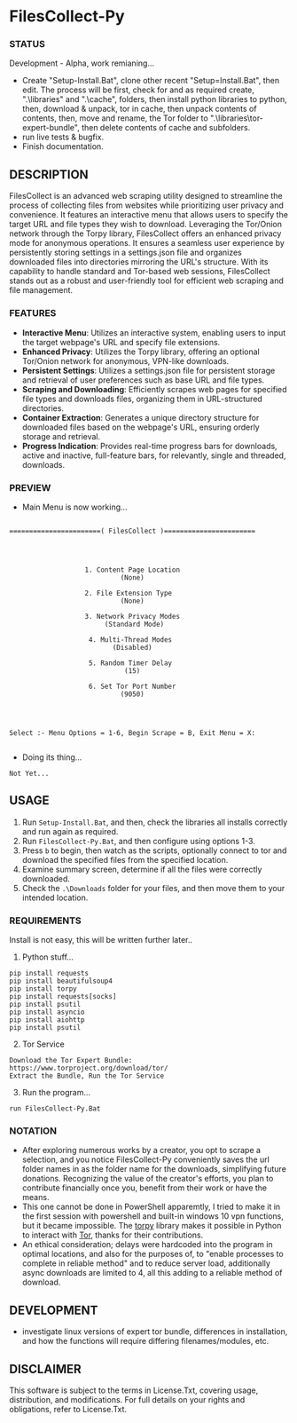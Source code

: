 # FilesCollect-Py

### STATUS
Development - Alpha, work remianing...
- Create "Setup-Install.Bat", clone other recent "Setup=Install.Bat", then edit. The process will be first, check for and as required create, ".\libraries" and ".\cache", folders, then install python libraries to python, then, download & unpack, tor in cache, then unpack contents of contents, then, move and rename, the Tor folder to ".\libraries\tor-expert-bundle", then delete contents of cache and subfolders.
- run live tests & bugfix.
- Finish documentation.

## DESCRIPTION
FilesCollect is an advanced web scraping utility designed to streamline the process of collecting files from websites while prioritizing user privacy and convenience. It features an interactive menu that allows users to specify the target URL and file types they wish to download. Leveraging the Tor/Onion network through the Torpy library, FilesCollect offers an enhanced privacy mode for anonymous operations. It ensures a seamless user experience by persistently storing settings in a settings.json file and organizes downloaded files into directories mirroring the URL's structure. With its capability to handle standard and Tor-based web sessions, FilesCollect stands out as a robust and user-friendly tool for efficient web scraping and file management. 

### FEATURES
- **Interactive Menu**: Utilizes an interactive system, enabling users to input the target webpage's URL and specify file extensions.
- **Enhanced Privacy**: Utilizes the Torpy library, offering an optional Tor/Onion network for anonymous, VPN-like downloads.
- **Persistent Settings**: Utilizes a settings.json file for persistent storage and retrieval of user preferences such as base URL and file types.
- **Scraping and Downloading**: Efficiently scrapes web pages for specified file types and downloads files, organizing them in URL-structured directories.
- **Container Extraction**: Generates a unique directory structure for downloaded files based on the webpage's URL, ensuring orderly storage and retrieval.
- **Progress Indication**: Provides real-time progress bars for downloads, active and inactive, full-feature bars, for relevantly, single and threaded, downloads.

### PREVIEW
- Main Menu is now working...
```

=======================( FilesCollect )=======================




                   1. Content Page Location
                            (None)

                   2. File Extension Type
                            (None)

                   3. Network Privacy Modes
                        (Standard Mode)

                    4. Multi-Thread Modes
                          (Disabled)

                    5. Random Timer Delay
                             (15)

                    6. Set Tor Port Number
                            (9050)




Select :- Menu Options = 1-6, Begin Scrape = B, Exit Menu = X:


```
- Doing its thing...
```
Not Yet...
```



## USAGE
1. Run `Setup-Install.Bat`, and then, check the libraries all installs correctly and run again as required.
2. Run `FilesCollect-Py.Bat`, and then configure using options 1-3.
3. Press `b` to begin, then watch as the scripts, optionally connect to tor and download the specified files from the specified location.
4. Examine summary screen, determine if all the files were correctly downloaded.
5. Check the `.\Downloads` folder for your files, and then move them to your intended location.    

### REQUIREMENTS
Install is not easy, this will be written further later..
1. Python stuff...
```
pip install requests
pip install beautifulsoup4
pip install torpy
pip install requests[socks]
pip install psutil
pip install asyncio
pip install aiohttp
pip install psutil
```
2. Tor Service
```
Download the Tor Expert Bundle: https://www.torproject.org/download/tor/
Extract the Bundle, Run the Tor Service
```
3. Run the program...
```
run FilesCollect-Py.Bat
```


### NOTATION
- After exploring numerous works by a creator, you opt to scrape a selection, and you notice FilesCollect-Py conveniently saves the url folder names in as the folder name for the downloads, simplifying future donations. Recognizing the value of the creator's efforts, you plan to contribute financially once you, benefit from their work or have the means.
- This one cannot be done in PowerShell apparemtly, I tried to make it in the first session with powershell and built-in windows 10 vpn functions, but it became impossible. The [torpy](https://pypi.org/project/torpy/) library makes it possible in Python to interact with [Tor](https://2019.www.torproject.org/about/overview.html), thanks for their contributions.
- An ethical consideration; delays were hardcoded into the program in optimal locations, and also for the purposes of, to "enable processes to complete in reliable method" and to reduce server load, additionally async downloads are limited to 4, all this adding to a reliable method of download. 


## DEVELOPMENT
- investigate linux versions of expert tor bundle, differences in installation, and how the functions will require differing filenames/modules, etc.

## DISCLAIMER
This software is subject to the terms in License.Txt, covering usage, distribution, and modifications. For full details on your rights and obligations, refer to License.Txt.
